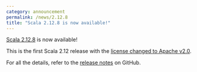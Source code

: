 ```yaml
---
category: announcement
permalink: /news/2.12.8
title: "Scala 2.12.8 is now available!"
---
```

[Scala 2.12.8](https://github.com/scala/scala/releases/tag/v2.12.8) is now available!

This is the first Scala 2.12 release with the [license changed to Apache v2.0](https://www.scala-lang.org/news/license-change.html).

For all the details, refer to the [release notes](https://github.com/scala/scala/releases/tag/v2.12.8) on GitHub.
